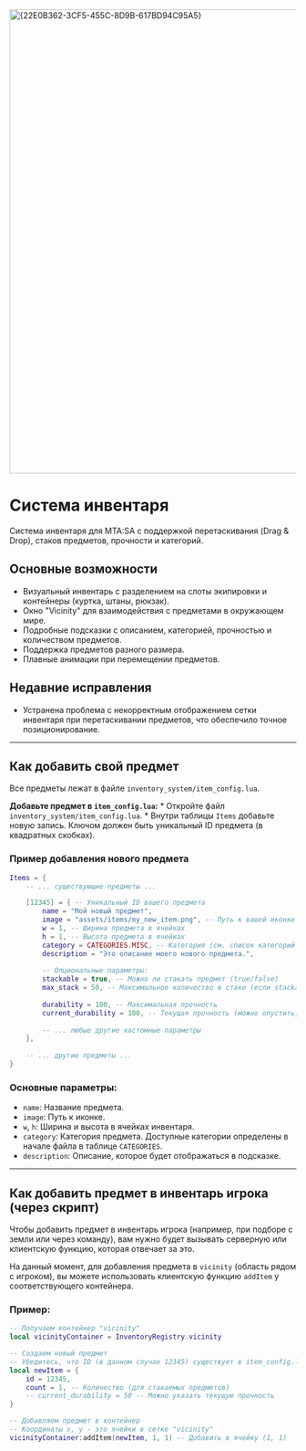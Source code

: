 
<img width="1203" height="813" alt="{22E0B362-3CF5-455C-8D9B-617BD94C95A5}" src="https://github.com/user-attachments/assets/d0857eb0-9a9a-49ca-9a8e-3a420960037c" />

# Система инвентаря

Система инвентаря для MTA:SA с поддержкой перетаскивания (Drag & Drop), стаков предметов, прочности и категорий.

## Основные возможности
- Визуальный инвентарь с разделением на слоты экипировки и контейнеры (куртка, штаны, рюкзак).
- Окно "Vicinity" для взаимодействия с предметами в окружающем мире.
- Подробные подсказки с описанием, категорией, прочностью и количеством предметов.
- Поддержка предметов разного размера.
- Плавные анимации при перемещении предметов.

## Недавние исправления
- Устранена проблема с некорректным отображением сетки инвентаря при перетаскивании предметов, что обеспечило точное позиционирование.

---

## Как добавить свой предмет

Все предметы лежат в файле `inventory_system/item_config.lua`.

  **Добавьте предмет в `item_config.lua`:**
    *   Откройте файл `inventory_system/item_config.lua`.
    *   Внутри таблицы `Items` добавьте новую запись. Ключом должен быть уникальный ID предмета (в квадратных скобках).

### Пример добавления нового предмета

```lua
Items = {
    -- ... существующие предметы ...

    [12345] = { -- Уникальный ID вашего предмета
        name = "Мой новый предмет",
        image = "assets/items/my_new_item.png", -- Путь к вашей иконке
        w = 1, -- Ширина предмета в ячейках
        h = 1, -- Высота предмета в ячейках
        category = CATEGORIES.MISC, -- Категория (см. список категорий в этом же файле)
        description = "Это описание моего нового предмета.",
        
        -- Опциональные параметры:
        stackable = true, -- Можно ли стакать предмет (true/false)
        max_stack = 50, -- Максимальное количество в стаке (если stackable = true)
        
        durability = 100, -- Максимальная прочность
        current_durability = 100, -- Текущая прочность (можно опустить, по умолчанию будет равна максимальной)
        
        -- ... любые другие кастомные параметры
    },
    
    -- ... другие предметы ...
}
```

### Основные параметры:
*   `name`: Название предмета.
*   `image`: Путь к иконке.
*   `w`, `h`: Ширина и высота в ячейках инвентаря.
*   `category`: Категория предмета. Доступные категории определены в начале файла в таблице `CATEGORIES`.
*   `description`: Описание, которое будет отображаться в подсказке.

---

## Как добавить предмет в инвентарь игрока (через скрипт)

Чтобы добавить предмет в инвентарь игрока (например, при подборе с земли или через команду), вам нужно будет вызывать серверную или клиентскую функцию, которая отвечает за это.

На данный момент, для добавления предмета в `vicinity` (область рядом с игроком), вы можете использовать клиентскую функцию `addItem` у соответствующего контейнера.

### Пример:

```lua
-- Получаем контейнер "vicinity"
local vicinityContainer = InventoryRegistry.vicinity

-- Создаем новый предмет
-- Убедитесь, что ID (в данном случае 12345) существует в item_config.lua
local newItem = {
    id = 12345,
    count = 1, -- Количество (для стакаемых предметов)
    -- current_durability = 50 -- Можно указать текущую прочность
}

-- Добавляем предмет в контейнер
-- Координаты x, y - это ячейки в сетке "vicinity"
vicinityContainer:addItem(newItem, 1, 1) -- Добавить в ячейку (1, 1)

```
